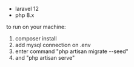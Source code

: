 -   laravel 12
-   php 8.x

to run on your machine:

1. composer install
2. add mysql connection on .env
3. enter command "php artisan migrate --seed"
4. and "php artisan serve"
